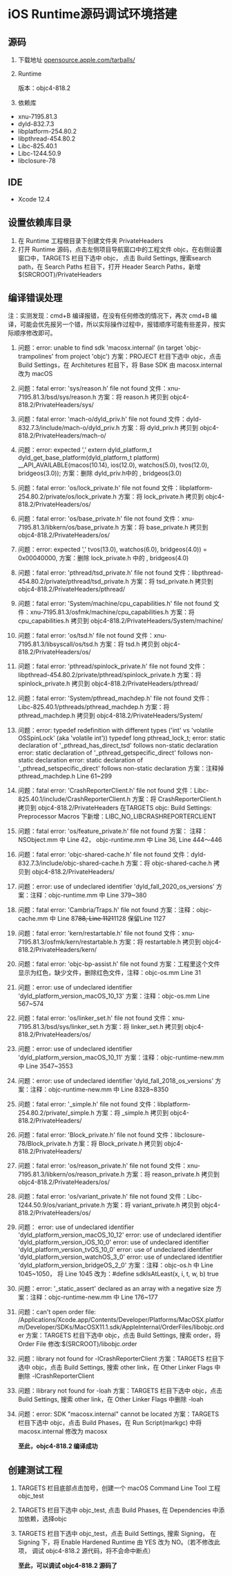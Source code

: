 # iOS Runtime源码调试环境搭建

## 源码



1. 下载地址
   [opensource.apple.com/tarballs/](https://opensource.apple.com/tarballs/)

2. Runtime

   版本：objc4-818.2

3. 依赖库

- xnu-7195.81.3
- dyld-832.7.3
- libplatform-254.80.2
- libpthread-454.80.2
- Libc-825.40.1
- Libc-1244.50.9
- libclosure-78

## IDE

- Xcode 12.4

## 设置依赖库目录

1. 在 Runtime 工程根目录下创建文件夹 PrivateHeaders
2. 打开 Runtime 源码，点击左侧项目导航窗口中的工程文件 objc，在右侧设置窗口中，TARGETS 栏目下选中 objc， 点击 Build Settings, 搜索search path，在 Search Paths 栏目下，打开 Header Search Paths，新增 $(SRCROOT)/PrivateHeaders

## 编译错误处理

注：实测发现：cmd+B 编译报错，在没有任何修改的情况下，再次 cmd+B 编译，可能会优先报另一个错，所以实际操作过程中，报错顺序可能有些差异，按实际顺序修改即可。

1. 问题：error: unable to find sdk 'macosx.internal' (in target 'objc-trampolines' from project 'objc')
   方案：PROJECT 栏目下选中 objc，点击 Build Settings，在 Architetures 栏目下，将 Base SDK 由 macosx.internal 改为 macOS

2. 问题：fatal error: 'sys/reason.h' file not found
   文件：xnu-7195.81.3/bsd/sys/reason.h
   方案：将 reason.h 拷贝到 objc4-818.2/PrivateHeaders/sys/

3. 问题：fatal error: 'mach-o/dyld_priv.h' file not found
   文件：dyld-832.7.3/include/mach-o/dyld_priv.h
   方案：将 dyld_priv.h 拷贝到 objc4-818.2/PrivateHeaders/mach-o/

4. 问题：error: expected ','
   extern dyld_platform_t dyld_get_base_platform(dyld_platform_t platform) __API_AVAILABLE(macos(10.14), ios(12.0), watchos(5.0), tvos(12.0), bridgeos(3.0));
   方案：删除 dyld_priv.h中的 , bridgeos(3.0)

5. 问题：fatal error: 'os/lock_private.h' file not found
   文件：libplatform-254.80.2/private/os/lock_private.h
   方案：将 lock_private.h 拷贝到 objc4-818.2/PrivateHeaders/os/

6. 问题：fatal error: 'os/base_private.h' file not found
   文件：xnu-7195.81.3/libkern/os/base_private.h
   方案：将 base_private.h 拷贝到 objc4-818.2/PrivateHeaders/os/

7. 问题：error: expected ','
   tvos(13.0), watchos(6.0), bridgeos(4.0)) = 0x00040000,
   方案：删除 lock_private.h 中的 , bridgeos(4.0)

8. 问题：fatal error: 'pthread/tsd_private.h' file not found
   文件：libpthread-454.80.2/private/pthread/tsd_private.h
   方案：将 tsd_private.h 拷贝到 objc4-818.2/PrivateHeaders/pthread/

9. 问题：fatal error: 'System/machine/cpu_capabilities.h' file not found
   文件：xnu-7195.81.3/osfmk/machine/cpu_capabilities.h
   方案：将 cpu_capabilities.h 拷贝到 objc4-818.2/PrivateHeaders/System/machine/

10. 问题：fatal error: 'os/tsd.h' file not found
    文件：xnu-7195.81.3/libsyscall/os/tsd.h
    方案：将 tsd.h 拷贝到 objc4-818.2/PrivateHeaders/os/

11. 问题：fatal error: 'pthread/spinlock_private.h' file not found
    文件：libpthread-454.80.2/private/pthread/spinlock_private.h
    方案：将 spinlock_private.h 拷贝到 objc4-818.2/PrivateHeaders/pthread/

12. 问题：fatal error: 'System/pthread_machdep.h' file not found
    文件：Libc-825.40.1/pthreads/pthread_machdep.h
    方案：将 pthread_machdep.h 拷贝到 objc4-818.2/PrivateHeaders/System/

13. 问题：error: typedef redefinition with different types ('int' vs 'volatile OSSpinLock' (aka 'volatile int'))
    typedef long pthread_lock_t;
    error: static declaration of '_pthread_has_direct_tsd' follows non-static declaration
    error: static declaration of '_pthread_getspecific_direct' follows non-static declaration
    error: static declaration of '_pthread_setspecific_direct' follows non-static declaration
    方案：注释掉 pthread_machdep.h Line 61~299

14. 问题：fatal error: 'CrashReporterClient.h' file not found
    文件：Libc-825.40.1/include/CrashReporterClient.h
    方案：将 CrashReporterClient.h 拷贝到 objc4-818.2/PrivateHeaders
    在TARGETS objc: Build Settings: Preprocessor Macros 下新增：LIBC_NO_LIBCRASHREPORTERCLIENT

15. 问题：fatal error: 'os/feature_private.h' file not found
    方案： 注释：NSObject.mm 中 Line 42， objc-runtime.mm 中 Line 36, Line 444～446

16. 问题：fatal error: 'objc-shared-cache.h' file not found
    文件：dyld-832.7.3/include/objc-shared-cache.h
    方案：将 objc-shared-cache.h 拷贝到 objc4-818.2/PrivateHeaders/

17. 问题：error: use of undeclared identifier 'dyld_fall_2020_os_versions'
    方案：注释：objc-runtime.mm 中 Line 379~380

18. 问题：fatal error: 'Cambria/Traps.h' file not found
    方案：注释：objc-cache.mm 中 Line 87~~88, Line 1121~~1128 保留Line 1127

19. 问题：fatal error: 'kern/restartable.h' file not found
    文件：xnu-7195.81.3/osfmk/kern/restartable.h
    方案：将 restartable.h 拷贝到 objc4-818.2/PrivateHeaders/kern/

20. 问题：fatal error: 'objc-bp-assist.h' file not found
    方案：工程里这个文件显示为红色，缺少文件，删除红色文件，注释：objc-os.mm Line 31

21. 问题：error: use of undeclared identifier 'dyld_platform_version_macOS_10_13'
    方案：注释：objc-os.mm Line 567~574

22. 问题：fatal error: 'os/linker_set.h' file not found
    文件：xnu-7195.81.3/bsd/sys/linker_set.h
    方案：将 linker_set.h 拷贝到 objc4-818.2/PrivateHeaders/os/

23. 问题：error: use of undeclared identifier 'dyld_platform_version_macOS_10_11'
    方案：注释：objc-runtime-new.mm 中 Line 3547~3553

24. 问题：error: use of undeclared identifier 'dyld_fall_2018_os_versions'
    方案：注释：objc-runtime-new.mm 中 Line 8328~8350

25. 问题：fatal error: '_simple.h' file not found
    文件：libplatform-254.80.2/private/_simple.h
    方案：将 _simple.h 拷贝到 objc4-818.2/PrivateHeaders/

26. 问题：fatal error: 'Block_private.h' file not found
    文件：libclosure-78/Block_private.h
    方案：将 Block_private.h 拷贝到 objc4-818.2/PrivateHeaders/

27. 问题：fatal error: 'os/reason_private.h' file not found
    文件：xnu-7195.81.3/libkern/os/reason_private.h
    方案：将 reason_private.h 拷贝到 objc4-818.2/PrivateHeaders/os/

28. 问题：fatal error: 'os/variant_private.h' file not found
    文件：Libc-1244.50.9/os/variant_private.h
    方案：将 variant_private.h 拷贝到 objc4-818.2/PrivateHeaders/os/

29. 问题：
    error: use of undeclared identifier 'dyld_platform_version_macOS_10_12'
    error: use of undeclared identifier 'dyld_platform_version_iOS_10_0'
    error: use of undeclared identifier 'dyld_platform_version_tvOS_10_0'
    error: use of undeclared identifier 'dyld_platform_version_watchOS_3_0'
    error: use of undeclared identifier 'dyld_platform_version_bridgeOS_2_0'
    方案：注释：objc-os.h 中 Line 1045~1050，
    将 Line 1045 改为：#define sdkIsAtLeast(x, i, t, w, b) true

30. 问题：error: '_static_assert' declared as an array with a negative size
    方案：注释：objc-runtime-new.mm 中 Line 176~177

31. 问题：can't open order file: /Applications/Xcode.app/Contents/Developer/Platforms/MacOSX.platform/Developer/SDKs/MacOSX11.1.sdk/AppleInternal/OrderFiles/libobjc.order
    方案：TARGETS 栏目下选中 objc，点击 Build Settings, 搜索 order，将 Order File 修改:$(SRCROOT)/libobjc.order

32. 问题：library not found for -lCrashReporterClient
    方案：TARGETS 栏目下选中 objc，点击 Build Settings, 搜索 other link，在 Other Linker Flags 中删除 -lCrashReporterClient

33. 问题：llibrary not found for -loah
    方案：TARGETS 栏目下选中 objc，点击 Build Settings, 搜索 other link，在 Other Linker Flags 中删除 -loah

34. 问题：error: SDK "macosx.internal" cannot be located
    方案：TARGETS 栏目下选中 objc，点击 Build Phases，在 Run Script(markgc) 中将 macosx.internal 修改为 macosx

    **至此，objc4-818.2 编译成功**

## 创建测试工程

1. TARGETS 栏目底部点击加号，创建一个 macOS Command Line Tool 工程 objc_test

2. TARGETS 栏目下选中 objc_test, 点击 Build Phases, 在 Dependencies 中添加依赖，选择objc

3. TARGETS 栏目下选中 objc_test，点击 Build Settings, 搜索 Signing， 在 Signing 下，将 Enable Hardened Runtime 由 YES 改为 NO。（若不修改此项， 调试 objc4-818.2 源代码，将不会命中断点）

   **至此，可以调试 objc4-818.2 源码了**